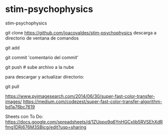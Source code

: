 # stim-psychophysics
stim-psychophysics


git clone https://github.com/joacovaldes/stim-psychophysics descarga a directorio de ventana de comandos

git add <Nombre de archivo>
  
git commit 'comentario del commit'

git push   # sube archivo a la nube

para descargar y actualizar directorio:

git pull



https://www.pyimagesearch.com/2014/06/30/super-fast-color-transfer-images/
https://medium.com/codezest/super-fast-color-transfer-algorithm-bd1a76bc7619

Sheets con To Do:
https://docs.google.com/spreadsheets/d/1ZUppo9q6YnHGCxlib5RVSEhXdRfmg1DRj676M3SBjcg/edit?usp=sharing
